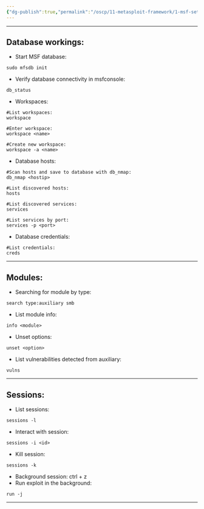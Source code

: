 ```yaml
---
{"dg-publish":true,"permalink":"/oscp/11-metasploit-framework/1-msf-setup/","updated":"2024-01-05T11:36:28.756+01:00"}
---
```


--------
## Database workings:
- Start MSF database:
```
sudo mfsdb init
```
- Verify database connectivity in msfconsole:
```
db_status
```
- Workspaces:
```
#List workspaces:
workspace

#Enter workspace:
workspace <name>

#Create new workspace:
workspace -a <name>
```
- Database hosts:
```
#Scan hosts and save to database with db_nmap:
db_nmap <hostip>

#List discovered hosts:
hosts

#List discovered services:
services

#List services by port:
services -p <port>
```
- Database credentials:
```
#List credentials:
creds
```
----------
## Modules:
- Searching for module by type:
```
search type:auxiliary smb  
```
- List module info:
```
info <module>
```
- Unset options:
```
unset <option>
```
- List vulnerabilities detected from auxiliary:
```
vulns
```

--------
## Sessions:
- List sessions:
```
sessions -l
```
- Interact with session:
```
sessions -i <id>
```
- Kill session:
```
sessions -k
```
- Background session:
	ctrl + z
- Run exploit in the background:
```
run -j
```

---------


